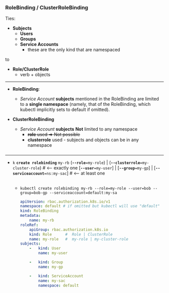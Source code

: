 ### RoleBinding / ClusterRoleBinding

Ties: 
- **Subjects** 
    - **Users**
    - **Groups**
    - **Service Accounts**
        - these are the only kind that are namespaced 


to 
- **Role/ClusterRole**    
    - verb + objects

-----
- **RoleBinding**: 
    - _Service Account_ **subjects** mentioned in the RoleBinding are limited to a **single namespace** (namely, that of the RoleBinding, which kubectl implicitly sets to default if omitted).

- **ClusterRoleBinding**
    - _Service Account_ **subjects** **Not** limited to any namespace 
        - ~~**role** used =>  Not possible~~
        - **clusterrole** used - subjects and objects can be in any namespace

###

---
- `k` **`create rolebinding`** `my-rb` 
(**`--role`**`=my-role`) | (**`--clusterrole`**`=my-cluster-role`)   # <-- exactly one
[**`--user`**`=my-user`] | [**`--group`**`=my-gp`] | [**`--serviceaccount`**`=ns:my-sac`]     # <-- at least one

    ##
    - `kubectl create rolebinding my-rb --role=my-role --user=bob --group=bob-gp --serviceaccount=default:my-sa`

        ```yaml
        apiVersion: rbac.authorization.k8s.io/v1
        namespace: default # if omitted but kubectl will use "default"
        kind: RoleBinding
        metadata:
            name: my-rb
        roleRef:
            apiGroup: rbac.authorization.k8s.io
            kind: Role      #  Role | ClusterRole
            name: my-role   #  my-role | my-cluster-role
        subjects:
            -   kind: User
                name: my-user

            -   kind: Group
                name: my-gp

            -   kind: ServiceAccount
                name: my-sac
                namespace: default
        ```




 




